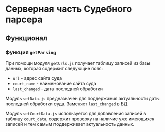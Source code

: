 # Серверная часть Судебного парсера

## Функционал

### Функция `getParsing`

При помощи модуля `getUrls.js` получает таблицу записей из базы данных, которая
содержит следующие поля:

- `url` - адрес сайта суда
- `court_name` - наименование сайта суда
- `last_changed` - дата последней обработки

Модуль `setData.js` предназначен для поддержания актуальности даты последней
обработки суда. Заменяет `last_changed` в БД.

Модуль `setCourtData.js` используется для добавления записей в таблицу
`court_data`, содержит проверку на наличие уже имеющихся записей и тем самым
поддерживает актуальность данных.
